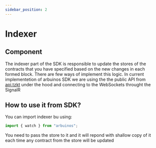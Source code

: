 ```yaml
---
sidebar_position: 2
---
```


# Indexer

## Component

The indexer part of the SDK is responsible to update the stores of the contracts that you have specified based on the new changes in each formed block.
There are few ways of implement this logic. In current implementetion of arbuinos SDK we are using the the public API from [api.tzkt](https://api.tzkt.io/#tag/Subscriptions) under the hood and connecting to the WebSockets throught the SignalR

## How to use it from SDK?
You can import indexer bu using:

```javascript
import { watch } from "arbuinos";
```

You need to pass the store to it and it will repond with shallow copy of it each time any contract from the store will be updated

